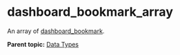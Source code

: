 # dashboard_bookmark_array

An array of [dashboard_bookmark](r_dashboard_bookmark.md#).

**Parent topic:** [Data Types](../data_types/c_datatypes.md)

